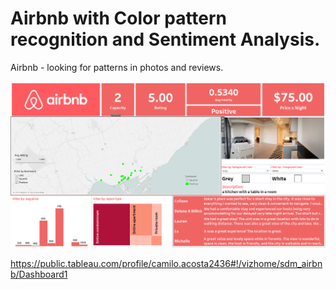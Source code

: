 # Airbnb with Color pattern recognition and Sentiment Analysis. 
Airbnb - looking for patterns in photos and reviews.

![Image of Yaktocat](https://github.com/C-milo/SDM_FinalProject/blob/master/screenshot.PNG)

https://public.tableau.com/profile/camilo.acosta2436#!/vizhome/sdm_airbnb/Dashboard1
